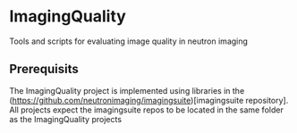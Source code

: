 # ImagingQuality
Tools and scripts for evaluating image quality in neutron imaging

## Prerequisits
The ImagingQuality project is implemented using libraries in the (https://github.com/neutronimaging/imagingsuite)[imagingsuite repository]. All projects expect the imagingsuite repos to be located in the same folder as the ImagingQuality projects
